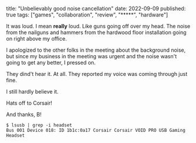 title: "Unbelievably good noise cancellation"
date: 2022-09-09
published: true
tags: ["games", "collaboration", "review", "*****", "hardware"]

It was loud. I mean **really** loud. Like guns going off over my head.
The noise from the nailguns and hammers from the hardwood floor installation
going on right above my office.

I apologized to the other folks in the meeting about the background noise,
but since my business in the meeting was urgent and the noise
wasn't going to get any better, I pressed on.

They dind't hear it. At all. They reported my voice was coming through
just fine.

I still hardly believe it.

Hats off to Corsair!

And thanks, B!

```
$ lsusb | grep -i headset
Bus 001 Device 018: ID 1b1c:0a17 Corsair Corsair VOID PRO USB Gaming Headset
```

